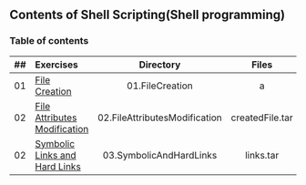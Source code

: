 ## Contents of Shell Scripting(Shell programming)

### Table of contents

|  ##  | Exercises                                                                                                                           |           Directory           |      Files      |
|:----:|:------------------------------------------------------------------------------------------------------------------------------------|:-----------------------------:|:---------------:|
|  01  | [File Creation](https://github.com/garlicvread/Shell_Scripting/tree/main/ShellScripts/01.FileCreation)                              |        01.FileCreation        |        a        |
|  02  | [File Attributes Modification](https://github.com/garlicvread/Shell_Scripting/tree/main/ShellScripts/02.FileAttributesModification) | 02.FileAttributesModification | createdFile.tar |
|  02  | [Symbolic Links and Hard Links](https://github.com/garlicvread/Shell_Scripting/tree/main/ShellScripts/03.SymbolicAndHardLinks)      |    03.SymbolicAndHardLinks    |    links.tar    |